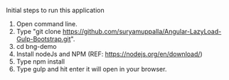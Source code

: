 Initial steps to run this application

1. Open command line.
2. Type "git clone https://github.com/suryamuppalla/Angular-LazyLoad-Gulp-Bootstrap.git".
3. cd bng-demo
4. Install nodeJs and NPM (REF: https://nodejs.org/en/download/)
5. Type npm install
6. Type gulp and hit enter it will open in your browser.
